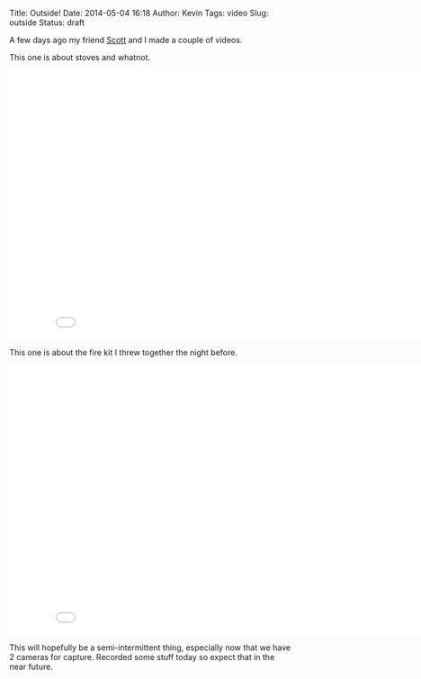 Title: Outside!
Date: 2014-05-04 16:18
Author: Kevin
Tags: video
Slug: outside
Status: draft

A few days ago my friend [Scott](http://baconstrip.org.uk/) and I made a
couple of videos.

This one is about stoves and whatnot.

<iframe src="//www.youtube-nocookie.com/embed/AgrH_APLAUI?rel=0" width="853" height="480" frameborder="0" allowfullscreen="allowfullscreen"></iframe>

This one is about the fire kit I threw together the night before.  

<iframe src="//www.youtube-nocookie.com/embed/fZWYr6V3c5c?rel=0" width="853" height="480" frameborder="0" allowfullscreen="allowfullscreen"></iframe>

This will hopefully be a semi-intermittent thing, especially now that we
have 2 cameras for capture. Recorded some stuff today so expect that in
the near future.
